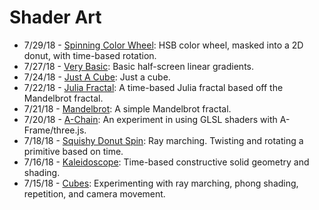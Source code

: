 # Shader Art
* 7/29/18 - [Spinning Color Wheel](https://captainpainway.github.io/shader-art/spinning-color-wheel): HSB color wheel, masked into a 2D donut, with time-based rotation.
* 7/27/18 - [Very Basic](https://captainpainway.github.io/shader-art/very-basic): Basic half-screen linear gradients.
* 7/24/18 - [Just A Cube](https://captainpainway.github.io/shader-art/just-a-cube): Just a cube.
* 7/22/18 - [Julia Fractal](https://captainpainway.github.io/shader-art/juliafractal): A time-based Julia fractal based off the Mandelbrot fractal.
* 7/21/18 - [Mandelbrot](https://captainpainway.github.io/shader-art/mandelbrot): A simple Mandelbrot fractal.
* 7/20/18 - [A-Chain](https://captainpainway.github.io/shader-art/a-chain): An experiment in using GLSL shaders with A-Frame/three.js.
* 7/18/18 - [Squishy Donut Spin](https://captainpainway.github.io/shader-art/squishydonutspin): Ray marching. Twisting and rotating a primitive based on time.
* 7/16/18 - [Kaleidoscope](https://captainpainway.github.io/shader-art/kaleidoscope): Time-based constructive solid geometry and shading.
* 7/15/18 - [Cubes](https://captainpainway.github.io/shader-art/cubes): Experimenting with ray marching, phong shading, repetition, and camera movement.
